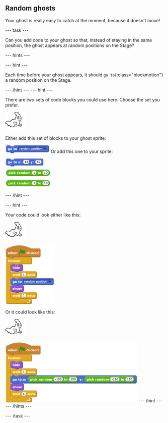 ## Random ghosts

Your ghost is really easy to catch at the moment, because it doesn't move!

--- task ---

Can you add code to your ghost so that, instead of staying in the same position, the ghost appears at random positions on the Stage?

--- hints ---

--- hint ---

Each time before your ghost appears, it should `go to`{:class="blockmotion"} a random position on the Stage.

--- /hint ---
--- hint ---

There are two sets of code blocks you could use here. Choose the set you prefer.

![ghost-sprite](images/ghost-sprite.png)

Either add this set of blocks to your ghost sprite:

![blocks_1545214929_5174963](images/blocks_1545214929_5174963.png)
Or add this one to your sprite:

![blocks_1545214930_6222687](images/blocks_1545214930_6222687.png)

--- /hint ---

--- hint ---

Your code could look either like this:

![ghost-sprite](images/ghost-sprite.png)

![blocks_1545214931_6896515](images/blocks_1545214931_6896515.png)

Or it could look like this:

![ghost-sprite](images/ghost-sprite.png)

![blocks_1545214932_7761216](images/blocks_1545214932_7761216.png)
--- /hint ---
--- /hints ---

--- /task ---
